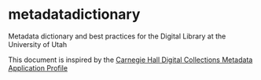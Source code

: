 # metadatadictionary
Metadata dictionary and best practices for the Digital Library at the University of Utah

This document is inspired by the [Carnegie Hall Digital Collections Metadata Application Profile](https://carnegiehall.github.io/digitalcolls-metadataprofile/)
